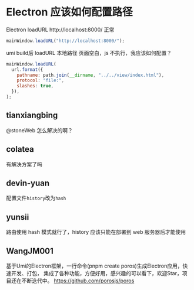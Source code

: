 # Electron 应该如何配置路径

Electron loadURL http://localhost:8000/ 正常

```javascript
mainWindow.loadURL("http://localhost:8000/");
```

umi build后 loadURL 本地路径 页面空白，js 不执行，我应该如何配置？

```javascript
mainWindow.loadURL(
  url.format({
    pathname: path.join(__dirname, "../../view/index.html"),
    protocol: "file:",
    slashes: true,
  }),
);
```

## tianxiangbing

@stoneWeb 怎么解决的啊？

## colatea

有解决方案了吗

## devin-yuan

配置文件`history`改为`hash`

## yunsii

路由使用 hash 模式就行了，history 应该只能在部署到 web 服务器后才能使用

## WangJM001

基于Umi的Electron框架，一行命令(pnpm create poros)生成Electron应用，快速开发、打包， 集成了各种功能，方便好用，感兴趣的可以看下，欢迎Star，项目还在不断迭代中。
https://github.com/porosjs/poros
